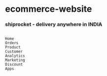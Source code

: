 # ecommerce-website

### shiprocket - delivery anywhere in INDIA 

```

Home 
Orders
Product 
Customer
Analytics 
Marketing 
Discount
Apps

```
